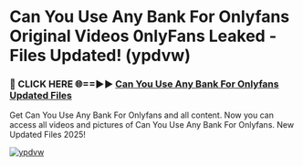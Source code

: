 # Can You Use Any Bank For Onlyfans Original Videos 0nlyFans Leaked - Files Updated! (ypdvw)

<h3>🔴 CLICK HERE 🌐==►► <a href="https://tinyurl.com/4seja8ks" rel="nofollow">Can You Use Any Bank For Onlyfans Updated Files</a></h3>

Get Can You Use Any Bank For Onlyfans and all content. Now you can access all videos and pictures of Can You Use Any Bank For Onlyfans. New Updated Files 2025!

[![ypdvw](https://i.imgur.com/EWjZXRe.gif)](https://tinyurl.com/4seja8ks)
